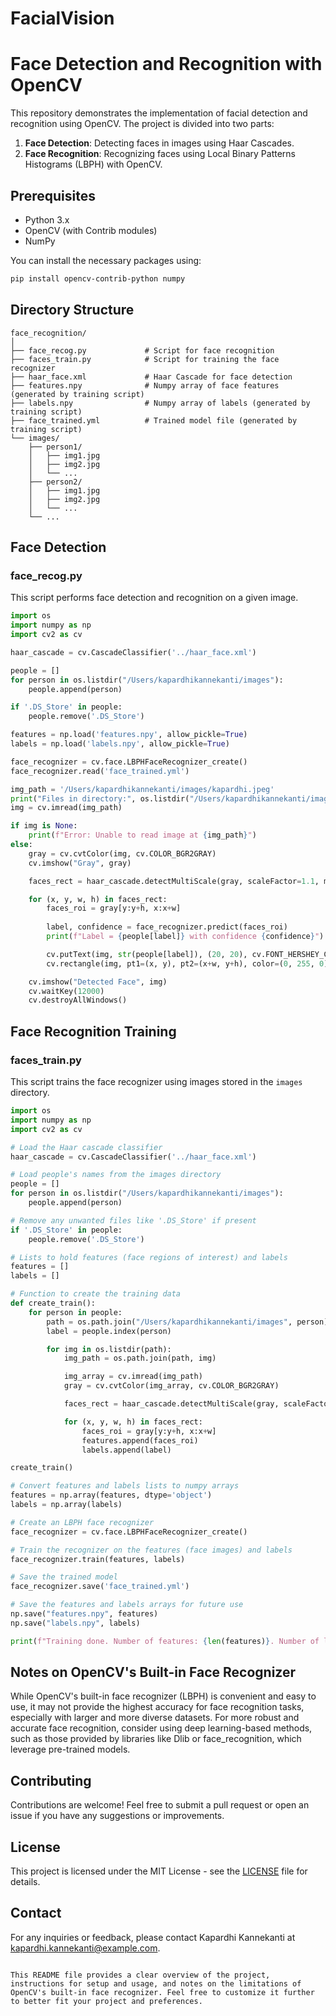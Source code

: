 # FacialVision
 

# Face Detection and Recognition with OpenCV

This repository demonstrates the implementation of facial detection and recognition using OpenCV. The project is divided into two parts:
1. **Face Detection**: Detecting faces in images using Haar Cascades.
2. **Face Recognition**: Recognizing faces using Local Binary Patterns Histograms (LBPH) with OpenCV.

## Prerequisites

- Python 3.x
- OpenCV (with Contrib modules)
- NumPy

You can install the necessary packages using:
```bash
pip install opencv-contrib-python numpy
```

## Directory Structure

```
face_recognition/
│
├── face_recog.py             # Script for face recognition
├── faces_train.py            # Script for training the face recognizer
├── haar_face.xml             # Haar Cascade for face detection
├── features.npy              # Numpy array of face features (generated by training script)
├── labels.npy                # Numpy array of labels (generated by training script)
├── face_trained.yml          # Trained model file (generated by training script)
└── images/
    ├── person1/
    │   ├── img1.jpg
    │   ├── img2.jpg
    │   └── ...
    ├── person2/
    │   ├── img1.jpg
    │   ├── img2.jpg
    │   └── ...
    └── ...
```

## Face Detection

### face_recog.py

This script performs face detection and recognition on a given image.

```python
import os
import numpy as np
import cv2 as cv

haar_cascade = cv.CascadeClassifier('../haar_face.xml')

people = []
for person in os.listdir("/Users/kapardhikannekanti/images"):
    people.append(person)

if '.DS_Store' in people:
    people.remove('.DS_Store')

features = np.load('features.npy', allow_pickle=True)
labels = np.load('labels.npy', allow_pickle=True)

face_recognizer = cv.face.LBPHFaceRecognizer_create()
face_recognizer.read('face_trained.yml')

img_path = '/Users/kapardhikannekanti/images/kapardhi.jpeg'
print("Files in directory:", os.listdir("/Users/kapardhikannekanti/images"))
img = cv.imread(img_path)

if img is None:
    print(f"Error: Unable to read image at {img_path}")
else:
    gray = cv.cvtColor(img, cv.COLOR_BGR2GRAY)
    cv.imshow("Gray", gray)

    faces_rect = haar_cascade.detectMultiScale(gray, scaleFactor=1.1, minNeighbors=4)

    for (x, y, w, h) in faces_rect:
        faces_roi = gray[y:y+h, x:x+w]
        
        label, confidence = face_recognizer.predict(faces_roi)
        print(f"Label = {people[label]} with confidence {confidence}")

        cv.putText(img, str(people[label]), (20, 20), cv.FONT_HERSHEY_COMPLEX, 1.0, color=(0, 255, 0), thickness=2)
        cv.rectangle(img, pt1=(x, y), pt2=(x+w, y+h), color=(0, 255, 0), thickness=2)

    cv.imshow("Detected Face", img)
    cv.waitKey(12000)
    cv.destroyAllWindows()
```

## Face Recognition Training

### faces_train.py

This script trains the face recognizer using images stored in the `images` directory.

```python
import os
import numpy as np
import cv2 as cv

# Load the Haar cascade classifier
haar_cascade = cv.CascadeClassifier('../haar_face.xml')

# Load people's names from the images directory
people = []
for person in os.listdir("/Users/kapardhikannekanti/images"):
    people.append(person)

# Remove any unwanted files like '.DS_Store' if present
if '.DS_Store' in people:
    people.remove('.DS_Store')

# Lists to hold features (face regions of interest) and labels
features = []
labels = []

# Function to create the training data
def create_train():
    for person in people:
        path = os.path.join("/Users/kapardhikannekanti/images", person)
        label = people.index(person)

        for img in os.listdir(path):
            img_path = os.path.join(path, img)

            img_array = cv.imread(img_path)
            gray = cv.cvtColor(img_array, cv.COLOR_BGR2GRAY)

            faces_rect = haar_cascade.detectMultiScale(gray, scaleFactor=1.1, minNeighbors=4)

            for (x, y, w, h) in faces_rect:
                faces_roi = gray[y:y+h, x:x+w]
                features.append(faces_roi)
                labels.append(label)

create_train()

# Convert features and labels lists to numpy arrays
features = np.array(features, dtype='object')
labels = np.array(labels)

# Create an LBPH face recognizer
face_recognizer = cv.face.LBPHFaceRecognizer_create()

# Train the recognizer on the features (face images) and labels
face_recognizer.train(features, labels)

# Save the trained model
face_recognizer.save('face_trained.yml')

# Save the features and labels arrays for future use
np.save("features.npy", features)
np.save("labels.npy", labels)

print(f"Training done. Number of features: {len(features)}. Number of labels: {len(labels)}.")
```

## Notes on OpenCV's Built-in Face Recognizer

While OpenCV's built-in face recognizer (LBPH) is convenient and easy to use, it may not provide the highest accuracy for face recognition tasks, especially with larger and more diverse datasets. For more robust and accurate face recognition, consider using deep learning-based methods, such as those provided by libraries like Dlib or face_recognition, which leverage pre-trained models.

## Contributing

Contributions are welcome! Feel free to submit a pull request or open an issue if you have any suggestions or improvements.

## License

This project is licensed under the MIT License - see the [LICENSE](LICENSE) file for details.

## Contact

For any inquiries or feedback, please contact Kapardhi Kannekanti at kapardhi.kannekanti@example.com.
```

This README file provides a clear overview of the project, instructions for setup and usage, and notes on the limitations of OpenCV's built-in face recognizer. Feel free to customize it further to better fit your project and preferences.